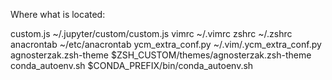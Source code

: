 Where what is located:

custom.js               ~/.jupyter/custom/custom.js
vimrc                   ~/.vimrc
zshrc                   ~/.zshrc
anacrontab              ~/etc/anacrontab
ycm\_extra\_conf.py     ~/.vim/.ycm\_extra\_conf.py
agnosterzak.zsh-theme   $ZSH\_CUSTOM/themes/agnosterzak.zsh-theme
conda\_autoenv.sh       $CONDA\_PREFIX/bin/conda\_autoenv.sh
